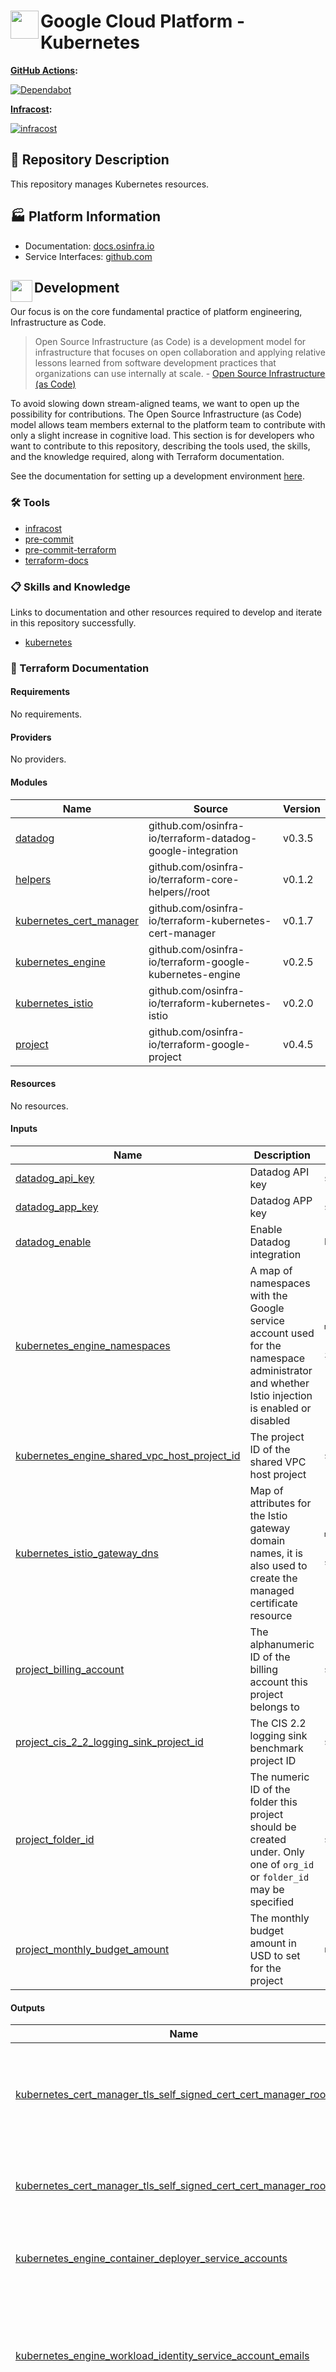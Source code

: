 # <img align="left" width="45" height="45" src="https://github.com/osinfra-io/google-cloud-kubernetes/assets/1610100/9a2afb97-282d-4050-83c5-2e41925e4dc6"> Google Cloud Platform - Kubernetes

**[GitHub Actions](https://github.com/osinfra-io/google-cloud-kubernetes/actions):**

[![Dependabot](https://github.com/osinfra-io/google-cloud-kubernetes/actions/workflows/dependabot.yml/badge.svg)](https://github.com/osinfra-io/google-cloud-kubernetes/actions/workflows/dependabot.yml)

**[Infracost](https://www.infracost.io):**

[![infracost](https://img.shields.io/endpoint?url=https://dashboard.api.infracost.io/shields/json/cbeecfe3-576f-4553-984c-e451a575ee47/repos/19dee006-53a6-4007-be23-d2e44617e789/branch/95a827e0-1914-470d-8faf-78413ec29595)](https://dashboard.infracost.io/org/osinfra-io/repos/19dee006-53a6-4007-be23-d2e44617e789?tab=settings)

## 📄 Repository Description

This repository manages Kubernetes resources.

## 🏭 Platform Information

- Documentation: [docs.osinfra.io](https://docs.osinfra.io/product-guides/google-cloud-platform/kubernetes)
- Service Interfaces: [github.com](https://github.com/osinfra-io/google-cloud-kubernetes/issues/new/choose)

## <img align="left" width="35" height="35" src="https://github.com/osinfra-io/github-organization-management/assets/1610100/39d6ae3b-ccc2-42db-92f1-276a5bc54e65"> Development

Our focus is on the core fundamental practice of platform engineering, Infrastructure as Code.

>Open Source Infrastructure (as Code) is a development model for infrastructure that focuses on open collaboration and applying relative lessons learned from software development practices that organizations can use internally at scale. - [Open Source Infrastructure (as Code)](https://www.osinfra.io)

To avoid slowing down stream-aligned teams, we want to open up the possibility for contributions. The Open Source Infrastructure (as Code) model allows team members external to the platform team to contribute with only a slight increase in cognitive load. This section is for developers who want to contribute to this repository, describing the tools used, the skills, and the knowledge required, along with Terraform documentation.

See the documentation for setting up a development environment [here](https://docs.osinfra.io/fundamentals/development-setup).

### 🛠️ Tools

- [infracost](https://github.com/infracost/infracost)
- [pre-commit](https://github.com/pre-commit/pre-commit)
- [pre-commit-terraform](https://github.com/antonbabenko/pre-commit-terraform)
- [terraform-docs](https://github.com/terraform-docs/terraform-docs)

### 📋 Skills and Knowledge

Links to documentation and other resources required to develop and iterate in this repository successfully.

- [kubernetes](https://kubernetes.io/docs/home)

### 📓 Terraform Documentation

<!-- BEGIN_TF_DOCS -->
#### Requirements

No requirements.

#### Providers

No providers.

#### Modules

| Name | Source | Version |
|------|--------|---------|
| <a name="module_datadog"></a> [datadog](#module\_datadog) | github.com/osinfra-io/terraform-datadog-google-integration | v0.3.5 |
| <a name="module_helpers"></a> [helpers](#module\_helpers) | github.com/osinfra-io/terraform-core-helpers//root | v0.1.2 |
| <a name="module_kubernetes_cert_manager"></a> [kubernetes\_cert\_manager](#module\_kubernetes\_cert\_manager) | github.com/osinfra-io/terraform-kubernetes-cert-manager | v0.1.7 |
| <a name="module_kubernetes_engine"></a> [kubernetes\_engine](#module\_kubernetes\_engine) | github.com/osinfra-io/terraform-google-kubernetes-engine | v0.2.5 |
| <a name="module_kubernetes_istio"></a> [kubernetes\_istio](#module\_kubernetes\_istio) | github.com/osinfra-io/terraform-kubernetes-istio | v0.2.0 |
| <a name="module_project"></a> [project](#module\_project) | github.com/osinfra-io/terraform-google-project | v0.4.5 |

#### Resources

No resources.

#### Inputs

| Name | Description | Type | Default | Required |
|------|-------------|------|---------|:--------:|
| <a name="input_datadog_api_key"></a> [datadog\_api\_key](#input\_datadog\_api\_key) | Datadog API key | `string` | n/a | yes |
| <a name="input_datadog_app_key"></a> [datadog\_app\_key](#input\_datadog\_app\_key) | Datadog APP key | `string` | n/a | yes |
| <a name="input_datadog_enable"></a> [datadog\_enable](#input\_datadog\_enable) | Enable Datadog integration | `bool` | `false` | no |
| <a name="input_kubernetes_engine_namespaces"></a> [kubernetes\_engine\_namespaces](#input\_kubernetes\_engine\_namespaces) | A map of namespaces with the Google service account used for the namespace administrator and whether Istio injection is enabled or disabled | <pre>map(object({<br/>    google_service_account = string<br/>    istio_injection        = optional(string, "disabled")<br/>  }))</pre> | `{}` | no |
| <a name="input_kubernetes_engine_shared_vpc_host_project_id"></a> [kubernetes\_engine\_shared\_vpc\_host\_project\_id](#input\_kubernetes\_engine\_shared\_vpc\_host\_project\_id) | The project ID of the shared VPC host project | `string` | n/a | yes |
| <a name="input_kubernetes_istio_gateway_dns"></a> [kubernetes\_istio\_gateway\_dns](#input\_kubernetes\_istio\_gateway\_dns) | Map of attributes for the Istio gateway domain names, it is also used to create the managed certificate resource | <pre>map(object({<br/>    managed_zone = string<br/>    project      = string<br/>  }))</pre> | `{}` | no |
| <a name="input_project_billing_account"></a> [project\_billing\_account](#input\_project\_billing\_account) | The alphanumeric ID of the billing account this project belongs to | `string` | `"01C550-A2C86B-B8F16B"` | no |
| <a name="input_project_cis_2_2_logging_sink_project_id"></a> [project\_cis\_2\_2\_logging\_sink\_project\_id](#input\_project\_cis\_2\_2\_logging\_sink\_project\_id) | The CIS 2.2 logging sink benchmark project ID | `string` | n/a | yes |
| <a name="input_project_folder_id"></a> [project\_folder\_id](#input\_project\_folder\_id) | The numeric ID of the folder this project should be created under. Only one of `org_id` or `folder_id` may be specified | `string` | n/a | yes |
| <a name="input_project_monthly_budget_amount"></a> [project\_monthly\_budget\_amount](#input\_project\_monthly\_budget\_amount) | The monthly budget amount in USD to set for the project | `number` | `5` | no |

#### Outputs

| Name | Description |
|------|-------------|
| <a name="output_kubernetes_cert_manager_tls_self_signed_cert_cert_manager_root_cert"></a> [kubernetes\_cert\_manager\_tls\_self\_signed\_cert\_cert\_manager\_root\_cert](#output\_kubernetes\_cert\_manager\_tls\_self\_signed\_cert\_cert\_manager\_root\_cert) | The self-signed certificate for the cert-manager root certificate |
| <a name="output_kubernetes_cert_manager_tls_self_signed_cert_cert_manager_root_key"></a> [kubernetes\_cert\_manager\_tls\_self\_signed\_cert\_cert\_manager\_root\_key](#output\_kubernetes\_cert\_manager\_tls\_self\_signed\_cert\_cert\_manager\_root\_key) | The private key for the cert-manager root certificate |
| <a name="output_kubernetes_engine_container_deployer_service_accounts"></a> [kubernetes\_engine\_container\_deployer\_service\_accounts](#output\_kubernetes\_engine\_container\_deployer\_service\_accounts) | The service accounts for the container deployer |
| <a name="output_kubernetes_engine_workload_identity_service_account_emails"></a> [kubernetes\_engine\_workload\_identity\_service\_account\_emails](#output\_kubernetes\_engine\_workload\_identity\_service\_account\_emails) | The email addresses of the service accounts for the Kubernetes namespace workload identity |
| <a name="output_kubernetes_istio_gateway_mci_global_address"></a> [kubernetes\_istio\_gateway\_mci\_global\_address](#output\_kubernetes\_istio\_gateway\_mci\_global\_address) | The IP address for the Istio Gateway multi-cluster ingress |
| <a name="output_kubernetes_istio_gateway_mci_ssl_certificate_name"></a> [kubernetes\_istio\_gateway\_mci\_ssl\_certificate\_name](#output\_kubernetes\_istio\_gateway\_mci\_ssl\_certificate\_name) | The name of the SSL certificate for the Istio Gateway multi-cluster ingress |
| <a name="output_project_id"></a> [project\_id](#output\_project\_id) | The project ID |
| <a name="output_project_number"></a> [project\_number](#output\_project\_number) | The project number |
<!-- END_TF_DOCS -->

### 📓 Terraform Regional Documentation

- [regional](regional/README.md)
- [regional/istio](regional/istio/README.md)
- [regional/mci](regional/mci/README.md)
- [regional/onboarding](regional/onboarding/README.md)
